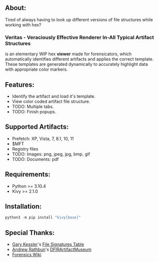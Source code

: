 ## About:
Tired of always having to look up different versions of file structures while working with hex?

### Veritas - Veraciously Effective Renderer In-All Typical Artifact Structures
is an elementary WIP hex **viewer** made for forensicators, which automatically identifies different artifacts and applies the correct template. These templates are generated dynamically to accurately highlight data with appropriate color markers.

## Features:
* Identify the artifact and load it's template.
* View color coded artifact file structure.
* TODO: Multiple tabs.
* TODO: Finish popups.

## Supported Artifacts:
* Prefetch: XP, Vista, 7, 8.1, 10, 11
* $MFT
* Registry files
* TODO: Images: png, jpeg, jpg, bmp, gif
* TODO: Documents: pdf

## Requirements:
* Python >= 3.10.4
* Kivy >= 2.1.0

## Installation:
```python
python3 -m pip install "kivy[base]"
```

## Special Thanks:
* [Gary Kessler](https://www.linkedin.com/in/garykessler)'s [File Signatures Table](https://www.garykessler.net/library/file_sigs.html)
* [Andrew Rathbun](https://twitter.com/bunsofwrath12)'s [DFIRArtifactMuseum](https://github.com/AndrewRathbun/DFIRArtifactMuseum)
* [Forensics Wiki](https://forensicswiki.xyz/page/Main_Page)